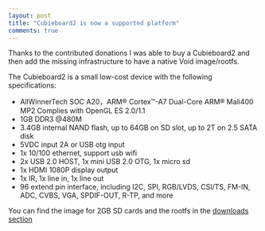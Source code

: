 ```yaml
---
layout: post
title: "Cubieboard2 is now a supported platform"
comments: true
---
```


Thanks to the contributed donations I was able to buy a Cubieboard2 and then
add the missing infrastructure to have a native Void image/rootfs.

The Cubieboard2 is a small low-cost device with the following specifications:

 - AllWinnerTech SOC A20，ARM® Cortex™-A7 Dual-Core ARM® Mali400 MP2 Complies with OpenGL ES 2.0/1.1
 - 1GB DDR3 @480M
 - 3.4GB internal NAND flash, up to 64GB on SD slot, up to 2T on 2.5 SATA disk
 - 5VDC input 2A or USB otg input
 - 1x 10/100 ethernet, support usb wifi
 - 2x USB 2.0 HOST, 1x mini USB 2.0 OTG, 1x micro sd
 - 1x HDMI 1080P display output
 - 1x IR, 1x line in, 1x line out
 - 96 extend pin interface, including I2C, SPI, RGB/LVDS, CSI/TS, FM-IN, ADC, CVBS, VGA, SPDIF-OUT, R-TP, and more

You can find the image for 2GB SD cards and the rootfs in the [downloads section](https://voidlinux.eu/#downloads)
